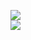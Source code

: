 [![](https://img.shields.io/badge/Made%20With-Github%20Spray-lightgrey.svg?style=for-the-badge&logo=github)](https://github.com/Annihil/github-spray#21036)  
[![](https://i.imgur.com/2DrTn0Z.gif)](https://github.com/Annihil/github-spray)